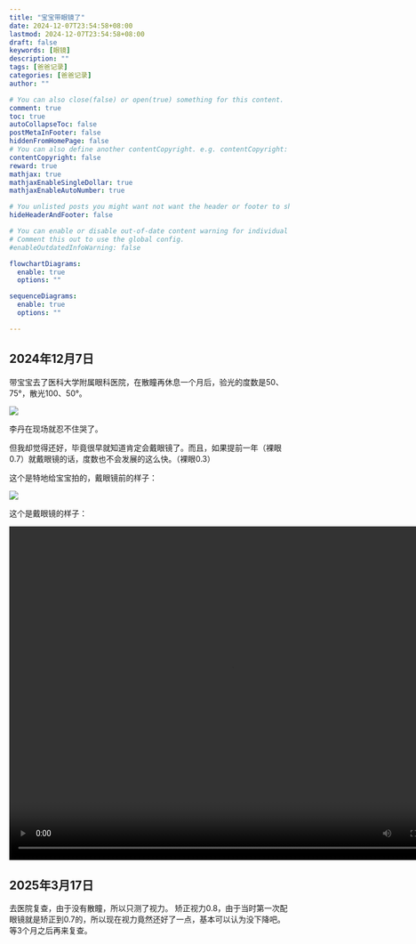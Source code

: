 ```yaml
---
title: "宝宝带眼镜了"
date: 2024-12-07T23:54:58+08:00
lastmod: 2024-12-07T23:54:58+08:00
draft: false
keywords: [眼镜]
description: ""
tags: [爸爸记录]
categories: [爸爸记录]
author: ""

# You can also close(false) or open(true) something for this content.
comment: true
toc: true
autoCollapseToc: false
postMetaInFooter: false
hiddenFromHomePage: false
# You can also define another contentCopyright. e.g. contentCopyright: "This is another copyright."
contentCopyright: false
reward: true
mathjax: true
mathjaxEnableSingleDollar: true
mathjaxEnableAutoNumber: true

# You unlisted posts you might want not want the header or footer to show
hideHeaderAndFooter: false

# You can enable or disable out-of-date content warning for individual post.
# Comment this out to use the global config.
#enableOutdatedInfoWarning: false

flowchartDiagrams:
  enable: true
  options: ""

sequenceDiagrams: 
  enable: true
  options: ""

---
```


## 2024年12月7日

带宝宝去了医科大学附属眼科医院，在散瞳再休息一个月后，验光的度数是50、75°，散光100、50°。

![](/images/宝宝带眼镜了_0.jpg)

李丹在现场就忍不住哭了。

但我却觉得还好，毕竟很早就知道肯定会戴眼镜了。而且，如果提前一年（裸眼0.7）就戴眼镜的话，度数也不会发展的这么快。（裸眼0.3）

这个是特地给宝宝拍的，戴眼镜前的样子：

![](/images/宝宝带眼镜了_1.jpg)

这个是戴眼镜的样子：

<video src="/images/宝宝带眼镜了_2.mp4" controls="controls" width="800" height="600"></video>


## 2025年3月17日

去医院复查，由于没有散瞳，所以只测了视力。
矫正视力0.8，由于当时第一次配眼镜就是矫正到0.7的，所以现在视力竟然还好了一点，基本可以认为没下降吧。等3个月之后再来复查。
